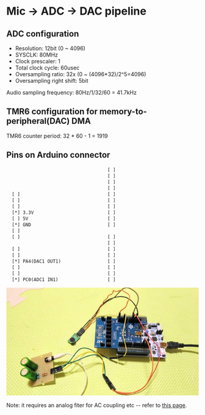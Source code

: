 # Mic -> ADC -> DAC pipeline

## ADC configuration

- Resolution: 12bit (0 ~ 4096)
- SYSCLK: 80MHz
- Clock prescaler: 1
- Total clock cycle: 60usec
- Oversampling ratio: 32x (0 ~ (4096*32)/2^5=4096)
- Oversampling right shift: 5bit

Audio sampling frequency: 80Hz/1/32/60 = 41.7kHz

## TMR6 configuration for memory-to-peripheral(DAC) DMA

TMR6 counter period: 32 * 60 - 1 = 1919

## Pins on Arduino connector

```
                                     [ ]
                                     [ ]
                                     [ ]
                                     [ ]
  [ ]                                [ ]
  [ ]                                [ ]
  [ ]                                [ ]
  [*] 3.3V                           [ ]
  [ ] 5V                             [ ]
  [*] GND                            [ ]
  [ ]
  [ ]                                [ ]
                                     [ ]
  [ ]                                [ ]
  [ ]                                [ ]
  [*] PA4(DAC1 OUT1)                 [ ]
  [ ]                                [ ]
  [ ]                                [ ]
  [*] PC0(ADC1 IN1)                  [ ]
  ```
  
 ![](./Mic_ADC_DAC.jpg)
 
 Note: it requires an analog fiter for AC coupling etc -- refer to [this page](https://github.com/araobp/audio-signal-processing).

